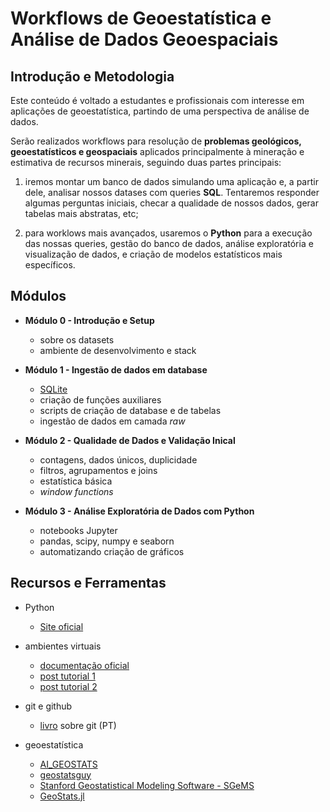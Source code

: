 # Workflows de Geoestatística e Análise de Dados Geoespaciais

## Introdução e Metodologia

Este conteúdo é voltado a estudantes e profissionais com interesse em aplicações de geoestatística, partindo de uma perspectiva de análise de dados.

Serão realizados workflows para resolução de **problemas geológicos, geoestatísticos e geospaciais** aplicados principalmente à mineração e estimativa de recursos minerais, seguindo duas partes principais:

1. iremos montar um banco de dados simulando uma aplicação e, a partir dele, analisar nossos datases com queries **SQL**. Tentaremos responder algumas perguntas iniciais, checar a qualidade de nossos dados, gerar tabelas mais abstratas, etc;

2. para worklows mais avançados, usaremos o **Python** para a execução das nossas queries, gestão do banco de dados, análise exploratória e visualização de dados, e criação de modelos estatísticos mais específicos.

## Módulos

* **Módulo 0 - Introdução e Setup**
  * sobre os datasets
  * ambiente de desenvolvimento e stack

* **Módulo 1 - Ingestão de dados em database**
  * [SQLite](https://www.sqlite.org/index.html)
  * criação de funções auxiliares
  * scripts de criação de database e de tabelas
  * ingestão de dados em camada *raw*
  
* **Módulo 2 - Qualidade de Dados e Validação Inical**
  * contagens, dados únicos, duplicidade
  * filtros, agrupamentos e joins
  * estatística básica
  * *window functions*

* **Módulo 3 - Análise Exploratória de Dados com Python**
  * notebooks Jupyter
  * pandas, scipy, numpy e seaborn
  * automatizando criação de gráficos

## Recursos e Ferramentas

* Python
  * [Site oficial](https://www.python.org/)

* ambientes virtuais
  * [documentação oficial](https://docs.conda.io/en/latest/miniconda.html)
  * [post tutorial 1](https://adrianovieira.gitlab.io/posts/conda/)
  * [post tutorial 2](https://www.monolitonimbus.com.br/conda-e-ambientes-virtuais/)

* git e github
  * [livro](https://git-scm.com/book/pt-br/v2) sobre git (PT)

* geoestatística
  * [AI_GEOSTATS](https://wiki.52north.org/AI_GEOSTATS/WebHome)
  * [geostatsguy](https://github.com/GeostatsGuy)
  * [Stanford Geostatistical Modeling Software - SGeMS](https://sgems.sourceforge.net/)
  * [GeoStats.jl](https://github.com/JuliaEarth/GeoStats.j)
